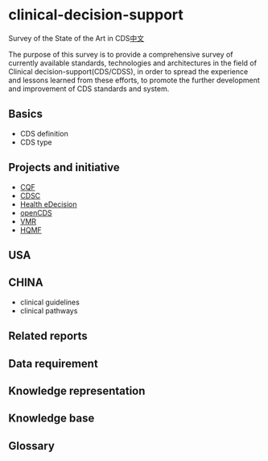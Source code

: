 clinical-decision-support
=========================
Survey of the State of the Art in CDS[中文](README-cn.md)

The  purpose  of  this survey  is  to  provide  a  comprehensive  survey  of  currently  available
standards, technologies and architectures in the field of  Clinical decision-support(CDS/CDSS), in order to spread  the experience and lessons learned from these efforts,
to promote the further development and  improvement of CDS standards and system.

## Basics
* CDS definition
* CDS type

## Projects and initiative
* [CQF](CQF/intro.md)
* [CDSC](CDSC/intro.md)
* [Health eDecision](HealtheDecision/intro.md)
* [openCDS](openCDS/intro.md)
* [VMR](VMR/intro.md)
* [HQMF](HQMF/intro.md)

## USA
## CHINA
* clinical guidelines
* clinical pathways

## Related reports
## Data requirement
## Knowledge representation
## Knowledge base
## Glossary
